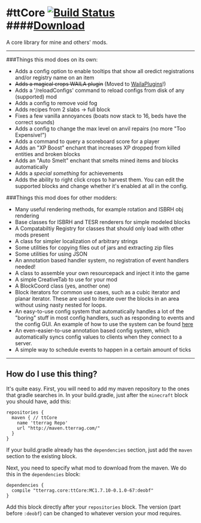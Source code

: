 #ttCore [![Build Status](http://ci.tterrag.com/job/ttCore/badge/icon)](http://ci.tterrag.com/job/ttCore/)
####[Download](http://minecraft.curseforge.com/mc-mods/226082-ttcore)
======

A core library for mine and others' mods.

___
###Things this mod does on its own:

* Adds a config option to enable tooltips that show all oredict registrations and/or registry name on an item
* ~~Adds a magical crops WAILA plugin~~ (Moved to [WailaPlugins](https://github.com/tterrag1098/WAILAPlugins)!)
* Adds a '/reloadConfigs' command to reload configs from disk of any (supported) mod
* Adds a config to remove void fog
* Adds recipes from 2 slabs -> full block
* Fixes a few vanilla annoyances (boats now stack to 16, beds have the correct sounds)
* Adds a config to change the max level on anvil repairs (no more "Too Expensive!")
* Adds a command to query a scoreboard score for a player
* Adds an "XP Boost" enchant that increases XP dropped from killed entities and broken blocks
* Adds an "Auto Smelt" enchant that smelts mined items and blocks automatically
* Adds a *special something* for achievements
* Adds the ability to right click crops to harvest them. You can edit the supported blocks and change whether it's enabled at all in the config.

###Things this mod does for other modders:

* Many useful rendering methods, for example rotation and ISBRH obj rendering
* Base classes for ISBRH and TESR renderers for simple modeled blocks
* A Compatabiltiy Registry for classes that should only load with other mods present
* A class for simpler localization of arbitrary strings
* Some utilities for copying files out of jars and extracting zip files
* Some utilities for using JSON
* An annotation based handler system, no registration of event handlers needed!
* A class to assemble your own resourcepack and inject it into the game
* A simple CreativeTab to use for your mod
* A BlockCoord class (yes, another one)
* Block iterators for common use cases, such as a cubic iterator and planar iterator. These are used to iterate over the blocks in an area without using nasty nested for loops.
* An easy-to-use config system that automatically handles a lot of the "boring" stuff in most config handlers, such as responding to events and the config GUI. An example of how to use the system can be found [here](https://github.com/tterrag1098/WAILAPlugins/tree/master/src/main/java/tterrag/wailaplugins/config)
* An even-easier-to-use annotation based config system, which automatically syncs config values to clients when they connect to a server.
* A simple way to schedule events to happen in a certain amount of ticks

___
## How do I use this thing?

It's quite easy. First, you will need to add my maven repository to the ones that gradle searches in. In your build.gradle, just after the `minecraft` block you should have, add this:
```
repositories {
  maven { // ttCore
    name 'tterrag Repo'
    url "http://maven.tterrag.com/"
  }
}
```

If your build.gradle already has the `dependencies` section, just add the `maven` section to the existing block.

Next, you need to specify what mod to download from the maven. We do this in the `dependencies` block:

```
dependencies {
  compile "tterrag.core:ttCore:MC1.7.10-0.1.0-67:deobf"
}
```

Add this block directly after your `repositories` block. The version (part before `:deobf`) can be changed to whatever version your mod requires.
